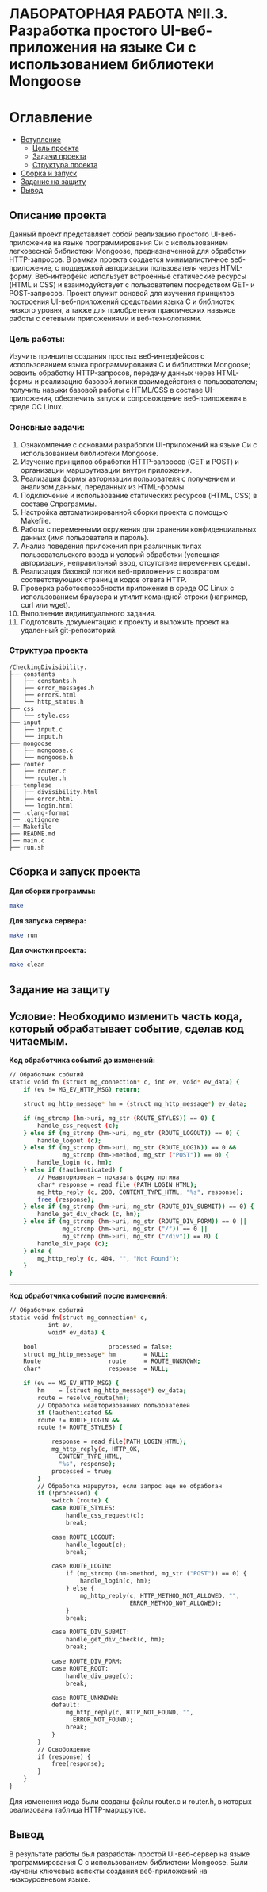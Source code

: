 # ЛАБОРАТОРНАЯ РАБОТА №II.3. Разработка простого UI-веб-приложения на языке Си с использованием библиотеки Mongoose 

# Оглавление

- [Вступление](#описание-проекта)
    - [Цель проекта](#цель-работы)
    - [Задачи проекта](#основные-задачи)
    - [Структура проекта](#структура-проекта)
- [Сборка и запуск](#сборка-и-запуск-проекта)
- [Задание на защиту](#задание-на-защиту)
- [Вывод](#вывод)


   
## Описание проекта

Данный проект представляет собой реализацию простого UI-веб-приложение на языке программирования Си с использованием легковесной библиотеки Mongoose, предназначенной для обработки HTTP-запросов. В рамках проекта создается минималистичное веб-приложение, с поддержкой авторизации пользователя через HTML-форму. Веб-интерфейс использует встроенные статические ресурсы (HTML и CSS) и взаимодуйствует с пользователем посредством GET- и POST-запросов. Проект служит основой для изучения принципов построения UI-веб-приложений средствами языка C и библиотек низкого уровня, а также для приобретения практических навыков работы с сетевыми приложениями и веб-технологиями.


### Цель работы:

Изучить принципы создания простых веб-интерфейсов с использованием языка программирования C и библиотеки Mongoose; освоить обработку HTTP-запросов, передачу данных через HTML-формы и реализацию базовой логики взаимодействия с пользователем; получить навыки базовой работы с HTML/CSS в составе UI-приложения, обеспечить запуск и сопровождение веб-приложения в среде ОС Linux.


### Основные задачи:

1. Ознакомление с основами разработки UI-приложений на языке Си с использованием библиотеки Mongoose.
2. Изучение принципов обработки HTTP-запросов (GET и POST) и организации маршрутизации внутри приложения.
3. Реализация формы авторизации пользователя с получением и анализом данных, переданных из HTML-формы.
4. Подключение и использование статических ресурсов (HTML, CSS) в составе Cпрограммы.
5. Настройка автоматизированной сборки проекта с помощью Makefile.
6. Работа с переменными окружения для хранения конфиденциальных данных (имя пользователя и пароль).
7. Анализ поведения приложения при различных типах пользовательского ввода и условий обработки (успешная авторизация, неправильный ввод, отсутствие переменных среды).
8. Реализация базовой логики веб-приложения с возвратом соответствующих страниц и кодов ответа HTTP.
9. Проверка работоспособности приложения в среде ОС Linux с использованием браузера и утилит командной строки (например, curl или wget).
10. Выполнение индивидуального задания.
11. Подготовить документацию к проекту и выложить проект на удаленный git-репозиторий.


### Структура проекта
```
/CheckingDivisibility.
├── constants
│   ├── constants.h
│   ├── error_messages.h
│   ├── errors.html
│   └── http_status.h
├── css
│   └── style.css
├── input
│   ├── input.c
│   └── input.h
├── mongoose
│   ├── mongoose.c
│   └── mongoose.h
├── router
│   ├── router.c
│   └── router.h
├── templase
│   ├── divisibility.html
│   ├── error.html
│   └── login.html
│── .clang-format       
│── .gitignore       
│── Makefile
├── README.md
│── main.c
├── run.sh
```


## Сборка и запуск проекта
**Для сборки программы:**
```sh
make
```

**Для запуска сервера:**
```sh
make run
```

**Для очистки проекта:**
```sh
make clean
```

## Задание на защиту
**Условие:** Необходимо изменить часть кода, который обрабатывает событие, сделав код читаемым.
---
**Код обработчика событий до изменений:**
```sh
// Обработчик событий
static void fn (struct mg_connection* c, int ev, void* ev_data) {
    if (ev != MG_EV_HTTP_MSG) return;

    struct mg_http_message* hm = (struct mg_http_message*) ev_data;

    if (mg_strcmp (hm->uri, mg_str (ROUTE_STYLES)) == 0) {
        handle_css_request (c);
    } else if (mg_strcmp (hm->uri, mg_str (ROUTE_LOGOUT)) == 0) {
        handle_logout (c);
    } else if (mg_strcmp (hm->uri, mg_str (ROUTE_LOGIN)) == 0 &&
               mg_strcmp (hm->method, mg_str ("POST")) == 0) {
        handle_login (c, hm);
    } else if (!authenticated) {
        // Неавторизован — показать форму логина
        char* response = read_file (PATH_LOGIN_HTML);
        mg_http_reply (c, 200, CONTENT_TYPE_HTML, "%s", response);
        free (response);
    } else if (mg_strcmp (hm->uri, mg_str (ROUTE_DIV_SUBMIT)) == 0) {
        handle_get_div_check (c, hm);
    } else if (mg_strcmp (hm->uri, mg_str (ROUTE_DIV_FORM)) == 0 ||
               mg_strcmp (hm->uri, mg_str ("/")) == 0 ||
               mg_strcmp (hm->uri, mg_str ("/div")) == 0) {
        handle_div_page (c);
    } else {
        mg_http_reply (c, 404, "", "Not Found");
    }
}
```
---
**Код обработчика событий после изменений:**
```sh
// Обработчик событий
static void fn(struct mg_connection* c, 
	       int ev,
	       void* ev_data) {

    bool                    processed = false;
    struct mg_http_message* hm        = NULL;
    Route                   route     = ROUTE_UNKNOWN;
    char*                   response  = NULL;

    if (ev == MG_EV_HTTP_MSG) {
        hm    = (struct mg_http_message*) ev_data;
        route = resolve_route(hm);
        // Обработка неавторизованных пользователей
        if (!authenticated && 
	    route != ROUTE_LOGIN && 
	    route != ROUTE_STYLES) {

            response = read_file(PATH_LOGIN_HTML);
            mg_http_reply(c, HTTP_OK, 
			  CONTENT_TYPE_HTML, 
			  "%s", response);
            processed = true;
        }
        // Обработка маршрутов, если запрос еще не обработан
        if (!processed) {
            switch (route) {
            case ROUTE_STYLES:
                handle_css_request(c);
                break;

            case ROUTE_LOGOUT:
                handle_logout(c);
                break;

            case ROUTE_LOGIN:
                if (mg_strcmp (hm->method, mg_str ("POST")) == 0) {
                    handle_login(c, hm);
                } else {
                    mg_http_reply(c, HTTP_METHOD_NOT_ALLOWED, "",
                                  ERROR_METHOD_NOT_ALLOWED);
                }
                break;

            case ROUTE_DIV_SUBMIT:
                handle_get_div_check(c, hm);
                break;

            case ROUTE_DIV_FORM:
            case ROUTE_ROOT:
                handle_div_page(c);
                break;

            case ROUTE_UNKNOWN:
            default:
                mg_http_reply(c, HTTP_NOT_FOUND, "",
			      ERROR_NOT_FOUND);
                break;
            }
        }
        // Освобождение
        if (response) {
            free(response);
        }
    }
}
```
Для изменения кода были созданы файлы router.c и router.h, в которых реализована таблица HTTP-маршрутов.


## Вывод
В результате работы был разработан простой UI-веб-сервер на языке программирования C с использованием библиотеки Mongoose. Были изучены ключевые аспекты создания веб-приложений на низкоуровневом языке.


